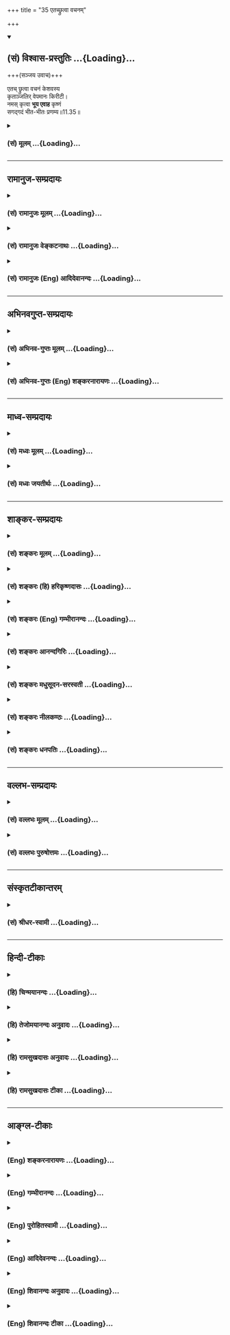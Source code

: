 +++
title = "35 एतच्छ्रुत्वा वचनम्"

+++
<div class="js_include" newlevelforh1="2" title="(सं) विश्वास-प्रस्तुतिः" unfilled url="/purANam_vaiShNavam/mahAbhAratam/06-bhIShma-parva/03-bhagavad-gItA-parva/saMskRtam/vishvAsa-prastutiH/11_vishva-rUpa-darshana/35_etachChrutvA_vach.md">
<details open><summary><h2>(सं) विश्वास-प्रस्तुतिः ...{Loading}...</h2></summary>

+++(सञ्जय उवाच)+++

एतच् छ्रुत्वा वचनं केशवस्य  
कृताञ्जलिर् वेपमानः किरीटी।  
नमस् कृत्वा **भूय एवाह** कृष्णं  
सगद्गदं भीत-भीतः प्रणम्य॥11.35॥
</details>
</div>
<div class="js_include collapsed" newlevelforh1="3" title="(सं) मूलम्" unfilled url="/purANam_vaiShNavam/mahAbhAratam/06-bhIShma-parva/03-bhagavad-gItA-parva/saMskRtam/mUlam/11_vishva-rUpa-darshana/35_etachChrutvA_vach.md">
<details><summary><h3>(सं) मूलम् ...{Loading}...</h3></summary>

सञ्जय उवाच  
एतच्छ्रुत्वा वचनं केशवस्य  
कृताञ्जलिर्वेपमानः किरीटी।  
नमस्कृत्वा भूय एवाह कृष्णं  
सगद्गदं भीतभीतः प्रणम्य।।11.35।।
</details>
</div>


_________________
## रामानुज-सम्प्रदायः
<div class="js_include collapsed" newlevelforh1="3" title="(सं) रामानुजः मूलम्" unfilled url="/purANam_vaiShNavam/mahAbhAratam/06-bhIShma-parva/03-bhagavad-gItA-parva/saMskRtam/rAmAnujaH/mUlam/11_vishva-rUpa-darshana/35_etachChrutvA_vach.md">
<details><summary><h3>(सं) रामानुजः मूलम् ...{Loading}...</h3></summary>

।।11.35।। संजय उवाच -- **एतद्** आश्रितवात्सल्यजलधेः **केशवस्य वचनं
श्रुत्वा** अर्जुनः तस्मै नमस्कृत्य **भीतभीतः** अतिभीतः **भूयः** तं
**प्रणम्य कृताञ्जलिः वेपमानः किरीटी सगद्गदम् आह।**

</details>
</div>
<div class="js_include collapsed" newlevelforh1="3" title="(सं) रामानुजः वेङ्कटनाथः" unfilled url="/purANam_vaiShNavam/mahAbhAratam/06-bhIShma-parva/03-bhagavad-gItA-parva/saMskRtam/rAmAnujaH/venkaTanAthaH/11_vishva-rUpa-darshana/35_etachChrutvA_vach.md">
<details><summary><h3>(सं) रामानुजः वेङ्कटनाथः ...{Loading}...</h3></summary>

  
  
।।11.35।। एतच्छ्रुत्वा इति श्लोके नमस्कारद्वयहेतुं विप्रकीर्णानां
पदानामुचितान्वयप्रकारं च दर्शयति -- एतदाश्रितेति। वचनश्रवणमात्रादवशस्य
प्रथमो नमस्कारः भीतभीतस्य वक्ष्यमाणवाक्यप्रारम्भार्थौ पुनः प्रणामाञ्जली;
अपेक्षामात्रेण स्वविग्रहादिप्रकाशनवत्स्वाभिप्रायस्याविष्कारमपि
वात्सल्येनैव कृतवानित्यभिप्रायेणाह -- आश्रितवात्सल्यजलधेरिति।
ब्रह्मेशरक्षकत्वादिभिः केशवः आश्रितसंसारकर्षणादिभिः कृष्णः।
भगवच्चरणारविन्दवन्दनेन किरीटजुष्टं शिरः कृतार्थतां गतमित्यभिप्रायेणात्र
किरीटिपदप्रयोगः। भारः परं पट्टकिरीटजुष्टमप्युत्तमाङ्गं न नमेन्मुकुन्दम्
इति हि महर्षिणोक्तम्। ,

</details>
</div>
<div class="js_include collapsed" newlevelforh1="3" title="(सं) रामानुजः (Eng) आदिदेवानन्दः" unfilled url="/purANam_vaiShNavam/mahAbhAratam/06-bhIShma-parva/03-bhagavad-gItA-parva/saMskRtam/rAmAnujaH/english/AdidevAnandaH/11_vishva-rUpa-darshana/35_etachChrutvA_vach.md">
<details><summary><h3>(सं) रामानुजः (Eng) आदिदेवानन्दः ...{Loading}...</h3></summary>

11.35 Sanjaya said Having heard the speech of Krsna, ocean of affection
for the seekers of refuge in Him, Arjuna did obeisance to Him. Trembling
with fear, he bowed again and again before Him. With folded palms, and
trembling, Arjuna spoke in a choked voice with emotion.

</details>
</div>


_________________
## अभिनवगुप्त-सम्प्रदायः
<div class="js_include collapsed" newlevelforh1="3" title="(सं) अभिनव-गुप्तः मूलम्" unfilled url="/purANam_vaiShNavam/mahAbhAratam/06-bhIShma-parva/03-bhagavad-gItA-parva/saMskRtam/abhinava-guptaH/mUlam/11_vishva-rUpa-darshana/35_etachChrutvA_vach.md">
<details><summary><h3>(सं) अभिनव-गुप्तः मूलम् ...{Loading}...</h3></summary>

।।11.35।। No commentary.

</details>
</div>
<div class="js_include collapsed" newlevelforh1="3" title="(सं) अभिनव-गुप्तः (Eng) शङ्करनारायणः" unfilled url="/purANam_vaiShNavam/mahAbhAratam/06-bhIShma-parva/03-bhagavad-gItA-parva/saMskRtam/abhinava-guptaH/english/shankaranArAyaNaH/11_vishva-rUpa-darshana/35_etachChrutvA_vach.md">
<details><summary><h3>(सं) अभिनव-गुप्तः (Eng) शङ्करनारायणः ...{Loading}...</h3></summary>

11.35 Sri Abhinavagupta did not comment upon this sloka.

</details>
</div>


_________________
## माध्व-सम्प्रदायः
<div class="js_include collapsed" newlevelforh1="3" title="(सं) मध्वः मूलम्" unfilled url="/purANam_vaiShNavam/mahAbhAratam/06-bhIShma-parva/03-bhagavad-gItA-parva/saMskRtam/madhvaH/mUlam/11_vishva-rUpa-darshana/35_etachChrutvA_vach.md">
<details><summary><h3>(सं) मध्वः मूलम् ...{Loading}...</h3></summary>

।।11.35।। Sri Madhvacharya did not comment on this sloka.

</details>
</div>
<div class="js_include collapsed" newlevelforh1="3" title="(सं) मध्वः जयतीर्थः" unfilled url="/purANam_vaiShNavam/mahAbhAratam/06-bhIShma-parva/03-bhagavad-gItA-parva/saMskRtam/madhvaH/jayatIrthaH/11_vishva-rUpa-darshana/35_etachChrutvA_vach.md">
<details><summary><h3>(सं) मध्वः जयतीर्थः ...{Loading}...</h3></summary>

।।11.35।। Sri Jayatirtha did not comment on this sloka.

</details>
</div>


_________________
## शाङ्कर-सम्प्रदायः
<div class="js_include collapsed" newlevelforh1="3" title="(सं) शङ्करः मूलम्" unfilled url="/purANam_vaiShNavam/mahAbhAratam/06-bhIShma-parva/03-bhagavad-gItA-parva/saMskRtam/shankaraH/mUlam/11_vishva-rUpa-darshana/35_etachChrutvA_vach.md">
<details><summary><h3>(सं) शङ्करः मूलम् ...{Loading}...</h3></summary>

।।11.35।। --,**एतत् श्रुत्वा वचनं केशवस्य** पूर्वोक्तं **कृताञ्जलिः**
सन् **वेपमानः** कम्पमानः **किरीटी नमस्कृत्वा; भूयः** पुनः **एव आह**
उक्तवान् **कृष्णं सगद्गदं** भयाविष्टस्य दुःखाभिघातात् स्नेहाविष्टस्य च
हर्षोद्भवात्; अश्रुपूर्णनेत्रत्वे सति श्लेष्मणा कण्ठावरोधः ततश्च वाचः
अपाटवं मन्दशब्दत्वं यत् स गद्गदः तेन सह वर्तत इति सगद्गदं वचनम् आह इति
वचनक्रियाविशेषणम् एतत्। **भीतभीतः** पुनः पुनः भयाविष्टचेताः सन्
**प्रणम्य** प्रह्वः भूत्वा; आह इति व्यवहितेन संबन्धः।। अत्र अवसरे
संजयवचनं साभिप्रायम्। कथम् द्रोणादिषु अर्जुनेन निहतेषु अजेयेषु चतुर्षु;
निराश्रयः दुर्योधनः निहतः एव इति मत्वा धृतराष्ट्रः जयं प्रति निराशः सन्
संधिं करिष्यति; ततः शान्तिः उभयेषां भविष्यति इति। तदपि न अश्रौषीत्
धृतराष्ट्रः भवितव्यवशात्।।**अर्जुन उवाच --,**

</details>
</div>
<div class="js_include collapsed" newlevelforh1="3" title="(सं) शङ्करः (हि) हरिकृष्णदासः" unfilled url="/purANam_vaiShNavam/mahAbhAratam/06-bhIShma-parva/03-bhagavad-gItA-parva/saMskRtam/shankaraH/hindI/harikRShNadAsaH/11_vishva-rUpa-darshana/35_etachChrutvA_vach.md">
<details><summary><h3>(सं) शङ्करः (हि) हरिकृष्णदासः ...{Loading}...</h3></summary>

।।11.35।। संजय बोला -- केशवके इनउपर्युक्त वचनोंको सुनकर अर्जुन काँपता हुआ
हाथ जोड़कर नमस्कार करके फिर श्रीकृष्णसे इस प्रकार गद्गद वाणीसे बोला। जब
दुःख प्राप्त होनेके कारण भयभीत पुरुषके और हर्षोत्पत्तिके कारण स्नेहयुक्त
पुरुषके नेत्र आँसुओंसे परिपूर्ण हो जाते हैं और कण्ठ कफसे रुक जाता है; उस
समय जो वाणीमें अपटुता और शब्दमें मन्दता हो जाती है; उसका नाम गद्गद है;
जो उससे युक्थ थे ऐसे सगद्गद वचन बोला। यहाँ सगद्गद शब्द बोलनारूप क्रियाका
विशेषण है। इस प्रकार भयभीतभयसे बारंबार विह्वलचित्त हुआ प्रणाम करके
अत्यन्त नम्र होकर बोला। यहाँपर संजयके वचन इस गूढ़ अभिप्रायसे भरे हुए हैं
कि द्रोणादि चार अजेय शूरवीरोंका अर्जुनके द्वारा नाश हो जानेपर आश्रयरहित
दुर्योधन तो मरा हुआ ही है; ऐसा मानकर विजयसे निराश हुआ धृतराष्ट्र सन्धि
कर लेगा और उससे दोनों पक्षवालोंकी शान्ति हो जायगी। परंतु भावीके वशमें
होकर धृतराष्ट्रने ऐसे वचन भी नहीं सुने।  
  
,

</details>
</div>
<div class="js_include collapsed" newlevelforh1="3" title="(सं) शङ्करः (Eng) गम्भीरानन्दः" unfilled url="/purANam_vaiShNavam/mahAbhAratam/06-bhIShma-parva/03-bhagavad-gItA-parva/saMskRtam/shankaraH/english/gambhIrAnandaH/11_vishva-rUpa-darshana/35_etachChrutvA_vach.md">
<details><summary><h3>(सं) शङ्करः (Eng) गम्भीरानन्दः ...{Loading}...</h3></summary>

11.35 Srutva, hearing; etat, this, aforesaid; vacanam, utterance;
kesavasya, of Kesava; Kiriti, krtanjalih, with joined palms; and
vepamanah, trembling; nama-skrtva, prostrating himself; aha, said;
bhuyah eva, again; krsnam, to Krsna; sa-gadgadam, with a faltering
voice-. A person's throat becomes choked with phlegm and his eyes full
of tears when, on being struck with fear, he is overcome by sorrow, and
when, on being overwhelmed with affection, he is filled with joy. The
indistinctness and feleness of sound in speech that follows as a result
is what is called faltering (gadgada). A speech that is accompanied with
(saha) this is sa-gadgadam. It is used adverbially to the act of
utterance. Pranamya, bowing down with humility; bhita-bhitah, overcome
by fits of fear, with his mind struck again and again with fear-this is
to be connected with the remote word aha (said). At this juncture the
words of Sanjaya have a purpose in view. How; It is thus: Thinking that
the helpless Duryodhana will be as good as dead when the four
unconerable ones, viz Drona and others, are killed, Dhrtarastra, losing
hope of victory, would conclude a treaty. From that will follow peace on
either side. Under the influence of fate, Dhrtarastra did not even
listen to that!

</details>
</div>
<div class="js_include collapsed" newlevelforh1="3" title="(सं) शङ्करः आनन्दगिरिः" unfilled url="/purANam_vaiShNavam/mahAbhAratam/06-bhIShma-parva/03-bhagavad-gItA-parva/saMskRtam/shankaraH/AnandagiriH/11_vishva-rUpa-darshana/35_etachChrutvA_vach.md">
<details><summary><h3>(सं) शङ्करः आनन्दगिरिः ...{Loading}...</h3></summary>

।।11.35।। पराजयभयात्करिष्यति सन्धिमिति बुद्ध्या संजयो राज्ञे
वृत्तान्तमुक्तवानित्याह -- **संजय इति।** पूर्वोक्तवचनं कालोऽस्मीत्यादि।
विश्वरूपदर्शनदशायामर्जुनस्य भगवता संवादवचनं किमिति संजयो राज्ञे
व्यजिज्ञपदित्याशङ्क्य तदुक्तेस्तात्पर्यमाह -- **अत्रेति।** तमेवाभिप्रायं
प्रश्नद्वारा विशदयति -- **कथमित्यादिना।** तर्हि संजयवचनं श्रुत्वा किमिति
राजा संधिं न कारयामासेति तत्राह -- **तदपीति।**

</details>
</div>
<div class="js_include collapsed" newlevelforh1="3" title="(सं) शङ्करः मधुसूदन-सरस्वती" unfilled url="/purANam_vaiShNavam/mahAbhAratam/06-bhIShma-parva/03-bhagavad-gItA-parva/saMskRtam/shankaraH/madhusUdana-sarasvatI/11_vishva-rUpa-darshana/35_etachChrutvA_vach.md">
<details><summary><h3>(सं) शङ्करः मधुसूदन-सरस्वती ...{Loading}...</h3></summary>

।।11.35।। द्रोणभीष्मजयद्रथकर्णेषु जयाशाविषयेषु हतेषु निराश्रयो दुर्योधनो
हत एवेत्यनुसंधाय जयाशां परित्यज्य यदि धृतराष्ट्रः संधिं कुर्यात्तदा
शान्तिरुभयेषां भवेदित्यभिप्रायवान् ततः किं वृत्तमित्यपेक्षायां संजय,उवाच
-- एतदिति। एतत्पूर्वोक्तं केशवस्य वचनं श्रुत्वा कृताञ्जलिः किरीटी
इन्द्रदत्तकिरीटः परमवीरत्वेन प्रसिद्धः वेपमानः परमाश्चर्यदर्शनजनितेन
संभ्रमेण कम्पमानोऽर्जुनः कृष्णं भक्ताघकर्षणं भगवन्तं नमस्कृत्य भूयः
पुनरप्याह उक्तवान्। सगद्गदं भयेन हर्षेण चाश्रुपूर्णनेत्रत्वे सति
कफरुद्धकण्ठतया यो वाचो मन्दत्वसकम्पत्वादिर्विकारः सगद्गदस्तद्युक्तं यथा
स्यात्। भीतभीतः अतिशयेन भीतः सन् पूर्वं नमस्कृत्य पुनरपि
प्रणम्यात्यन्तनम्रो भूत्वाहेति संबन्धः।

</details>
</div>
<div class="js_include collapsed" newlevelforh1="3" title="(सं) शङ्करः नीलकण्ठः" unfilled url="/purANam_vaiShNavam/mahAbhAratam/06-bhIShma-parva/03-bhagavad-gItA-parva/saMskRtam/shankaraH/nIlakaNThaH/11_vishva-rUpa-darshana/35_etachChrutvA_vach.md">
<details><summary><h3>(सं) शङ्करः नीलकण्ठः ...{Loading}...</h3></summary>

।।11.35।। भगवतैवमुक्ते सति पश्चात्किंवृत्तमित्यपेक्षायां संजय उवाच। अत्र
कृताञ्जलित्वादिना चिह्नेन भगवद्वाक्योल्लङ्घनं किरीटी न करिष्यतीति
सूच्यते। सगद्गदं भयहर्षाद्यावेशेन गद्गदेन कण्ठकम्पनेन सह वर्तत इति
सगद्गदं यथा भवति तथा आह उक्तवान्। भीतभीतोऽत्यन्तं भीतः सन्नाहेति
संबन्धः। अत्राहेति पदच्छेदे पुनरर्जुन उवाचेति पुनरुक्तं स्यात्। अतः
प्रणम्य अर्जुन उवाचेत्येव संबन्धो नतु प्रणम्य आहेति। का तर्हि आहेति
क्रियाया गतिः। नेयं क्रिया किंतु अहेति प्रसिद्ध्यर्थमव्ययमित्यदोषः।

</details>
</div>
<div class="js_include collapsed" newlevelforh1="3" title="(सं) शङ्करः धनपतिः" unfilled url="/purANam_vaiShNavam/mahAbhAratam/06-bhIShma-parva/03-bhagavad-gItA-parva/saMskRtam/shankaraH/dhanapatiH/11_vishva-rUpa-darshana/35_etachChrutvA_vach.md">
<details><summary><h3>(सं) शङ्करः धनपतिः ...{Loading}...</h3></summary>

।।11.35।। भीष्मस्य पतनमुक्तमेव द्रोणादीनामपि ईश्वरेण निहतानां पतनं
भविष्यत्येवेति श्रुत्वा द्रोणादिषु जयाशाविषयभूतेषु चतुर्षु अजेयेध्वपि
अर्जुनेन निहतेषु दुर्योधनो निहत एवेति मत्वा धृतराष्ट्रः जयंप्रति निराशः
सन् संधि करिष्यति ततः शान्तिरुभयेषां भविष्यतीत्याशयेन संजय उवाच --
एतदिति। एतत्पूर्वोक्तं केशवस्य वचनं श्रुत्वा वेपमानः कम्पमानः किरीटी
अर्जुनः कृताञ्जलिः सन् नमस्कृत्वा भयाविष्टस्य दुःखेनाभिघातात्स्नेहा
विष्टस्य हर्षोद्भवात् अश्रुपूर्णनेत्रत्वे सति श्लेष्मणा कण्ठावरोधात्
गद्गदया मन्दया वाचा सह वर्तते इत सगद्गदं यथा स्यात्तथा भूय एव कृष्णमाह
उक्तवान्। भीतभीतः पुनः पुनर्भयाविष्टचित्तः प्रणभ्य नम्रीभूयाहेति
संबन्धः। यत्तु अत्राहेति पदच्छेदे पुनरर्जुन उवाचेति पुनरुक्तं स्यात् अतः
प्रणम्यार्जुन उवाचेत्येव संबन्धः नतु प्रणम्याहेतु। का तर्हि आहेति
क्रियायाः गतिः। नेयं क्रिया अहेति प्रसिद्य्धर्थमव्ययमित्यदोषः इत
तत्प्रामादिकम्। ततः स विस्मयाविष्टो हृष्टरोमा धनंजयः। प्रणम्य शिरसा देवं
कृताञ्जलिरभाषत। अर्जुनउवाच इत्यादौ एवमेव शैलीदर्शनेन पुनरुक्त्यापादनस्य
तत्समाधानस्य चाकिंचित्कत्वात्।

</details>
</div>


_________________
## वल्लभ-सम्प्रदायः
<div class="js_include collapsed" newlevelforh1="3" title="(सं) वल्लभः मूलम्" unfilled url="/purANam_vaiShNavam/mahAbhAratam/06-bhIShma-parva/03-bhagavad-gItA-parva/saMskRtam/vallabhaH/mUlam/11_vishva-rUpa-darshana/35_etachChrutvA_vach.md">
<details><summary><h3>(सं) वल्लभः मूलम् ...{Loading}...</h3></summary>

।।11.35।। ततो यत् जातं तदवसन्नाय धृतराष्ट्राय सञ्जय उवाच -- एतदिति।
श्रुत्वा अर्जुन उवाचेति।

</details>
</div>
<div class="js_include collapsed" newlevelforh1="3" title="(सं) वल्लभः पुरुषोत्तमः" unfilled url="/purANam_vaiShNavam/mahAbhAratam/06-bhIShma-parva/03-bhagavad-gItA-parva/saMskRtam/vallabhaH/puruShottamaH/11_vishva-rUpa-darshana/35_etachChrutvA_vach.md">
<details><summary><h3>(सं) वल्लभः पुरुषोत्तमः ...{Loading}...</h3></summary>

  
  
।।11.35।। ततोऽर्जुनः किं कृतवान् इत्याकाङ्क्षायां सञ्जयो धृतराष्ट्रं
प्रत्याह -- एतदिति। एतत् पूर्वोक्तं केशवस्य ब्रह्मशिवयोरपि मोक्षदातुः
वचनं श्रुत्वा किरीटी अर्जुनः वेपमानः भगवता राजभोगे विनियुक्तस्तदयुक्तं
मन्वानो मोक्षाभिलाषवत्त्वात् कम्पमानो जातः। ततो विज्ञापनार्थं कृताञ्जलिः
भीतभीत इति भगवदाज्ञायां पुनर्विज्ञापने कदाचिदप्रसन्नो भवेदिति महाभीतः
सन् प्रणम्य प्रकर्षेण मनसा नमस्कृत्य कृष्णं सदानन्दं सगद्गदं
प्रेमोपरुद्धकण्ठं यथा तथा भूयः पुनः नमस्कृत्यैव अतीव दीनो भूत्वा आह
विज्ञप्तिं कृतवानित्यर्थः।  
  

</details>
</div>


_________________
## संस्कृतटीकान्तरम्
<div class="js_include collapsed" newlevelforh1="3" title="(सं) श्रीधर-स्वामी" unfilled url="/purANam_vaiShNavam/mahAbhAratam/06-bhIShma-parva/03-bhagavad-gItA-parva/saMskRtam/shrIdhara-svAmI/11_vishva-rUpa-darshana/35_etachChrutvA_vach.md">
<details><summary><h3>(सं) श्रीधर-स्वामी ...{Loading}...</h3></summary>

।।11.35।। ततो यद्वृत्तं तद्धृतराष्ट्रं प्रति संजय उवाच **-- एतदिति।**
एतत्पूर्वश्लोकत्रयात्मकं केशवस्य वचनं श्रुत्वा वेपमानः कम्पमानः
किरीट्यर्जुनः कृताञ्जलिः संपुटीकृतहस्तः कुष्णं नमस्कृत्य पुनरप्याह
उक्तवान्। कथमाह भयहर्षाद्यावेशवशाद्गद्गदेन कण्ठकम्पनेन सह वर्तत इति
सगद्गदं यथा भवति तथा। किंच भीतादपि भीतः सन्प्रणम्यावनतो भूत्वा।

</details>
</div>


_________________
## हिन्दी-टीकाः
<div class="js_include collapsed" newlevelforh1="3" title="(हि) चिन्मयानन्दः" unfilled url="/purANam_vaiShNavam/mahAbhAratam/06-bhIShma-parva/03-bhagavad-gItA-parva/hindI/chinmayAnandaH/11_vishva-rUpa-darshana/35_etachChrutvA_vach.md">
<details><summary><h3>(हि) चिन्मयानन्दः ...{Loading}...</h3></summary>

।।11.35।। नाटककार के रूप में व्यासजी अपनी सहज स्वाभाविक कलाकुशलता से
दृश्य को युद्धभूमि से शान्त और मौन राजप्रासाद में ले जाते हैं; जहाँ संजय
अन्ध धृतराष्ट्र को युद्धभूमि का वृतान्त सुना रहा था। इसी अध्याय में तीन
बार पाठक को कुरुक्षेत्र के भयोत्पादक वातावरण से दूर ले जाकर; व्यासजी न
केवल इन दृश्यों की प्रभावी गति को बढ़ाते हैं; वरन् पाठकों के मन को
आवश्यक विश्राम भी देते हैं; जो निरन्तर भयंकर सौन्दर्य के सूक्ष्म विषय
में तनाव अनुभव करने लगता है। यह कदापि नहीं भूलना चाहिए कि गीता में संजय
हमारा विशेष संवाददाता है जिसे पाण्डवों के न्यायपक्ष से पूर्ण सहानुभूति
है। स्वाभाविक ही है कि जैसे ही वह भगवान् के शब्दों द्वारा भीष्म द्रोणादि
के नाश का वृतान्त सुनाता है; वैसे ही वह उस अन्ध; वृद्ध व्यक्ति को आसन्न
घोर विध्वंस के प्रति जागरूक कराना चाहता है। जैसा कि हम पहले भी देख चुके
हैं कि केवल धृतराष्ट्र ही इस समय भी युद्ध को रोक सकता था; और संजय यह
देखने को अत्यन्त उत्सुक है कि किसी प्रकार यह युद्ध रुक जाये। इस प्रकार;
इस श्लोक में प्रयुक्त भाषा से ही संजय का मन्तव्य स्पष्ट हो जाता
है। अकस्मात् यहाँ संजय अर्जुन को किरीटी अर्थात् मुकुटधारी कहता है। सम्भवत
यह एक साहसपूर्ण भविष्यवाणी है; जिसके द्वारा संजय यह अपेक्षा करता है कि
धृतराष्ट्र इस विनाशकारी युद्ध की निरर्थकता देखे। परन्तु एक अन्ध पुरुष
कदापि देख नहीं सकता; और यदि उसकी बुद्धि पर भी मोह का आवरण पड़ा हो; तो
देखने का प्रश्न ही नहीं उठता है। अत्यधिक पुत्रासक्ति के कारण यदि राजा
धृतराष्ट्र की सद्बुद्धि को नहीं जगाया जा सकता है; तो संजय एक
मनोवैज्ञानिक उपचार का प्रयोग करके देखना चाहता है। यदि इस बात का विस्तृत
वर्णन किया जाये कि किसी दृश्य को देखकर सब लोग किस प्रकार भय से कांप रहे
हैं; तो निश्चित ही सामान्यत साहसी पुरुषों के मन में भी आतंक फैल जाता है।
यदि कृष्ण का घनिष्ठ मित्र अर्जुन भी भय़ से कांपता हुआ गद्गद् वाणी में
भगवान् से कहता है; तो इस वर्णन से संजय यह अपेक्षा करता है कि कोई भी
विवेकी पुरुष आसन्न युद्ध की भयानकता को तथा पराजित पक्ष के लोगों को
प्राप्त होने वाले भयंकर परिणामों को भी पहचान सकेगा। परन्तु संजय के इन
शब्दों का भी धृतराष्ट्र के मन पर भी कोई प्रभाव नहीं पड़ा; जो अपने
पुत्रों के प्रति मूढ़ प्रेम के अतिरिक्त अन्य सब के प्रति पूर्ण अन्ध हो
गया था। अर्जुन विश्वरूप भगवान् को सम्बोधित करके कहता है।

</details>
</div>
<div class="js_include collapsed" newlevelforh1="3" title="(हि) तेजोमयानन्दः अनुवादः" unfilled url="/purANam_vaiShNavam/mahAbhAratam/06-bhIShma-parva/03-bhagavad-gItA-parva/hindI/tejomayAnandaH/anuvAdaH/11_vishva-rUpa-darshana/35_etachChrutvA_vach.md">
<details><summary><h3>(हि) तेजोमयानन्दः अनुवादः ...{Loading}...</h3></summary>

।।11.35।। संजय ने कहा -- केशव भगवान् के इस वचन को सुनकर मुकुटधारी अर्जुन
हाथ जोड़े हुए, कांपता हुआ नमस्कार करके पुन: भयभीत हुआ श्रीकृष्ण के प्रति
गद्गद् वाणी से बोला।।

</details>
</div>
<div class="js_include collapsed" newlevelforh1="3" title="(हि) रामसुखदासः अनुवादः" unfilled url="/purANam_vaiShNavam/mahAbhAratam/06-bhIShma-parva/03-bhagavad-gItA-parva/hindI/rAmasukhadAsaH/anuvAdaH/11_vishva-rUpa-darshana/35_etachChrutvA_vach.md">
<details><summary><h3>(हि) रामसुखदासः अनुवादः ...{Loading}...</h3></summary>

।।11.35।। सञ्जय बोले -- भगवान् केशवका यह वचन सुनकर भयसे कम्पित हुए
किरीटी अर्जुन हाथ जोड़कर नमस्कार करके और अत्यन्त भयभीत होकर फिर प्रणाम
करके गद्गदं वाणीसे भगवान् कृष्णसे बोले।

</details>
</div>
<div class="js_include collapsed" newlevelforh1="3" title="(हि) रामसुखदासः टीका" unfilled url="/purANam_vaiShNavam/mahAbhAratam/06-bhIShma-parva/03-bhagavad-gItA-parva/hindI/rAmasukhadAsaH/TIkA/11_vishva-rUpa-darshana/35_etachChrutvA_vach.md">
<details><summary><h3>(हि) रामसुखदासः टीका ...{Loading}...</h3></summary>

।।11.35।।***व्याख्या--*'एतच्छ्रुत्वा वचनं केशवस्य कृताञ्जलिर्वेपमानः
किरीटी'--** अर्जुन तो पहलेसे भयभीत थे ही, फिर भगवान्ने मैं काल हूँ, सबको
खा जाऊँगा -- ऐसा कहकर मानो डरे हुएको और डरा दिया। तात्पर्य है कि
**'कालोऽस्मि'--**यहाँसे लेकर **'मया हतांस्त्वं जहि'--**यहाँतक भगवान्ने
नाश-ही-नाशकी बात बतायी। इसे सुनकर अर्जुन डरके मारे काँपने लगे और हाथ
जोड़कर बार-बार नमस्कार करने लगे।  
  
अर्जुनने इन्द्रकी सहायताके लिये जब काल, खञ्ज आदि राक्षसोंको मारा था, तब
इन्द्रने प्रसन्न होकर अर्जुनको सूर्यके समान प्रकाशवाला एक दिव्य 'किरीट'
(मुकुट) दिया था। इसीसे अर्जुनका नाम किरीटी पड़ गया **(टिप्पणी प₀ 598)**।
यहाँ 'किरीटी' कहनेका तात्पर्य है कि जिन्होंने बड़े-बड़े राक्षसोंको मारकर
इन्द्रकी सहायता की थी,वे अर्जुन भी भगवान्के विराट्रूपको देखकर कम्पित हो
रहे हैं।**'नमस्कृत्वा भूय एवाह कृष्णं गद्गद भीतभीतः प्रणम्य'--** काल
सबका भक्षण करता है किसीको भी छोड़ता नहीं। कारण कि यह भगवान्की संहारशक्ति
है, जो हरदम संहार करती ही रहती है। इधर अर्जुनने जब भगवान्के अत्युग्र
विराट्रूपको देखा तो उनको लगा कि भगवान् कालके भी काल-- महाकाल हैं। उनके
सिवाय दूसरा कोई भी कालसे बचानेवाला नहीं है। इसलिये अर्जुन भयभीत होकर
भगवान्को बारबार प्रणाम करते हैं।**'भूयः'** कहनेका तात्पर्य है; कि पहले
पंद्रहवेंसे इकतीसवें श्लोकतक अर्जुनने भगवान्की स्तुति और नमस्कार किया,
अब फिर भगवान्की स्तुति और नमस्कार करते हैं। हर्षसे भी वाणी गद्गद होती है
और भयसे भी। यहाँ भयका विषय है। अगर अर्जुन बहुत ज्यादा भयभीत होते तो वे
बोल ही न सकते। परन्तु अर्जुन गद्गद वाणीसे बोलते हैं। इससे सिद्ध होता है
कि वे इतने भयभीत नहीं हैं।  
  
***सम्बन्ध--***अब आगेके श्लोकसे अर्जुन भगवान्की स्तुति करना आरम्भ करते
हैं।

</details>
</div>


_________________
## आङ्ग्ल-टीकाः
<div class="js_include collapsed" newlevelforh1="3" title="(Eng) शङ्करनारायणः" unfilled url="/purANam_vaiShNavam/mahAbhAratam/06-bhIShma-parva/03-bhagavad-gItA-parva/english/shankaranArAyaNaH/11_vishva-rUpa-darshana/35_etachChrutvA_vach.md">
<details><summary><h3>(Eng) शङ्करनारायणः ...{Loading}...</h3></summary>

11.35. Sanjaya said On hearing this speach of Kesava, the crowned-prince
(Arjuna) had his palms folded; and trembling he protstrated himself to
Krsna; and stammering, and being very much afraid and bowing down, he
spoke to Him again.

</details>
</div>
<div class="js_include collapsed" newlevelforh1="3" title="(Eng) गम्भीरानन्दः" unfilled url="/purANam_vaiShNavam/mahAbhAratam/06-bhIShma-parva/03-bhagavad-gItA-parva/english/gambhIrAnandaH/11_vishva-rUpa-darshana/35_etachChrutvA_vach.md">
<details><summary><h3>(Eng) गम्भीरानन्दः ...{Loading}...</h3></summary>

11.35 Sanjaya said Hearing this utterance of Kesava, Kiriti (Arjuna),
with joined palms and trembling, protrating himself, said again to Krsna
with a faltering voice, bowing down overcome by fits of fear:

</details>
</div>
<div class="js_include collapsed" newlevelforh1="3" title="(Eng) पुरोहितस्वामी" unfilled url="/purANam_vaiShNavam/mahAbhAratam/06-bhIShma-parva/03-bhagavad-gItA-parva/english/purohitasvAmI/11_vishva-rUpa-darshana/35_etachChrutvA_vach.md">
<details><summary><h3>(Eng) पुरोहितस्वामी ...{Loading}...</h3></summary>

11.35 Sanjaya continued: "Having heard these words from the Lord Shri
Krishna, the Prince Arjuna, with folded hands trembling, prostrated
himself and with choking voice, bowing down again and again, and
overwhelmed with awe, once more addressed the Lord.

</details>
</div>
<div class="js_include collapsed" newlevelforh1="3" title="(Eng) आदिदेवनन्दः" unfilled url="/purANam_vaiShNavam/mahAbhAratam/06-bhIShma-parva/03-bhagavad-gItA-parva/english/AdidevanandaH/11_vishva-rUpa-darshana/35_etachChrutvA_vach.md">
<details><summary><h3>(Eng) आदिदेवनन्दः ...{Loading}...</h3></summary>

11.35 Sanjaya said Having heard this speech of Krsna, Arjuna did Him
obeisance; and trembling with awe, he bowed down again, and with folded
palms, and trembling, he spoke to Krsna in a choked voice.

</details>
</div>
<div class="js_include collapsed" newlevelforh1="3" title="(Eng) शिवानन्दः अनुवादः" unfilled url="/purANam_vaiShNavam/mahAbhAratam/06-bhIShma-parva/03-bhagavad-gItA-parva/english/shivAnandaH/anuvAdaH/11_vishva-rUpa-darshana/35_etachChrutvA_vach.md">
<details><summary><h3>(Eng) शिवानन्दः अनुवादः ...{Loading}...</h3></summary>

11.35 Sanjaya said Having heard that speech of Lord Krishna, Arjuna,
with joined palms, trembling, prostrating himself, again addressed
Krishna, in a choked voice, bowing down, overwhelmed with fear.

</details>
</div>
<div class="js_include collapsed" newlevelforh1="3" title="(Eng) शिवानन्दः टीका" unfilled url="/purANam_vaiShNavam/mahAbhAratam/06-bhIShma-parva/03-bhagavad-gItA-parva/english/shivAnandaH/TIkA/11_vishva-rUpa-darshana/35_etachChrutvA_vach.md">
<details><summary><h3>(Eng) शिवानन्दः टीका ...{Loading}...</h3></summary>

11.35 एतत् that; श्रुत्वा having heard; वचनम् speech; केशवस्य of Kesava;
कृताञ्जलिः with joined palms; वेपमानः trembling; किरीटि Arjuna;
नमस्कृत्वा prostrating (himself); भूयः again; एव even; आह addressed;
कृष्णम् to Krishna; सगद्गदम् in a choked voice; भीतभीतः overwhelmed with
fear; प्रणम्य having prostrated.Commentary When anyone is in a state of
extreme terror or joy he sheds tears on account of pain or exhilaration
of spirits. Then his throat is choked and he stammers or speaks
indistinctly or in a dull; choked voice. Arjuna was extremely frightened
when he saw the Cosmic Form and so he spoke in a stammering tone.There
is great significane in Sanjayas words. He thought that Dhritarashtra
might come to terms or make peace with the Pandavas when he knew that
his sons would certainly be killed for want of proper support when Drona
and Karna would be killed by Arjuna. He hoped that conseently there
would be peace and happiness to both the parties. But Dhritarashtra was
obstinate he did not listen to this suggestion on account of the force
of destiny.

</details>
</div>
